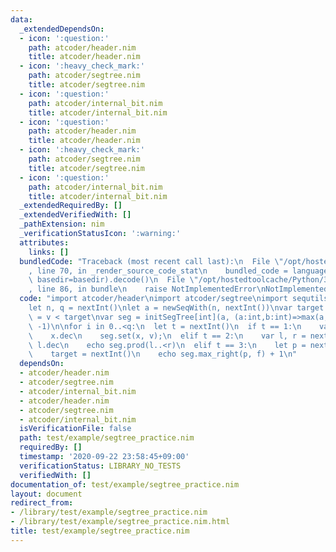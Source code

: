 ```yaml
---
data:
  _extendedDependsOn:
  - icon: ':question:'
    path: atcoder/header.nim
    title: atcoder/header.nim
  - icon: ':heavy_check_mark:'
    path: atcoder/segtree.nim
    title: atcoder/segtree.nim
  - icon: ':question:'
    path: atcoder/internal_bit.nim
    title: atcoder/internal_bit.nim
  - icon: ':question:'
    path: atcoder/header.nim
    title: atcoder/header.nim
  - icon: ':heavy_check_mark:'
    path: atcoder/segtree.nim
    title: atcoder/segtree.nim
  - icon: ':question:'
    path: atcoder/internal_bit.nim
    title: atcoder/internal_bit.nim
  _extendedRequiredBy: []
  _extendedVerifiedWith: []
  _pathExtension: nim
  _verificationStatusIcon: ':warning:'
  attributes:
    links: []
  bundledCode: "Traceback (most recent call last):\n  File \"/opt/hostedtoolcache/Python/3.8.5/x64/lib/python3.8/site-packages/onlinejudge_verify/documentation/build.py\"\
    , line 70, in _render_source_code_stat\n    bundled_code = language.bundle(stat.path,\
    \ basedir=basedir).decode()\n  File \"/opt/hostedtoolcache/Python/3.8.5/x64/lib/python3.8/site-packages/onlinejudge_verify/languages/nim.py\"\
    , line 86, in bundle\n    raise NotImplementedError\nNotImplementedError\n"
  code: "import atcoder/header\nimport atcoder/segtree\nimport sequtils, sugar\n\n\
    let n, q = nextInt()\nlet a = newSeqWith(n, nextInt())\nvar target:int\nproc f(v:int):bool\
    \ = v < target\nvar seg = initSegTree[int](a, (a:int,b:int)=>max(a, b), () =>\
    \ -1)\n\nfor i in 0..<q:\n  let t = nextInt()\n  if t == 1:\n    var x, v = nextInt()\n\
    \    x.dec\n    seg.set(x, v);\n  elif t == 2:\n    var l, r = nextInt()\n   \
    \ l.dec\n    echo seg.prod(l..<r)\n  elif t == 3:\n    let p = nextInt() - 1\n\
    \    target = nextInt()\n    echo seg.max_right(p, f) + 1\n"
  dependsOn:
  - atcoder/header.nim
  - atcoder/segtree.nim
  - atcoder/internal_bit.nim
  - atcoder/header.nim
  - atcoder/segtree.nim
  - atcoder/internal_bit.nim
  isVerificationFile: false
  path: test/example/segtree_practice.nim
  requiredBy: []
  timestamp: '2020-09-22 23:58:45+09:00'
  verificationStatus: LIBRARY_NO_TESTS
  verifiedWith: []
documentation_of: test/example/segtree_practice.nim
layout: document
redirect_from:
- /library/test/example/segtree_practice.nim
- /library/test/example/segtree_practice.nim.html
title: test/example/segtree_practice.nim
---
```

